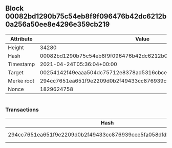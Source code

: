## Block 00082bd1290b75c54eb8f9f096476b42dc6212b0a256a50ee8e4296e359cb219

Attribute | Value
--- | ---
Height | 34280
Hash | 00082bd1290b75c54eb8f9f096476b42dc6212b0a256a50ee8e4296e359cb219
Timestamp | 2021-04-24T05:36:04+00:00
Target | 00254142f49eaaa504dc75712e8378ad5316cbcead634704b3734b6271167cc4
Merke root | 294cc7651ea651f9e2209d0b2f49433cc876939cee5fa058dfdf2cc25652ab90
Nonce | 1829624758

```

```

### Transactions

Hash | Amount
--- | ---
[294cc7651ea651f9e2209d0b2f49433cc876939cee5fa058dfdf2cc25652ab90](294cc7651ea651f9e2209d0b2f49433cc876939cee5fa058dfdf2cc25652ab90.md) | 10.00000000 SKEPTI 
